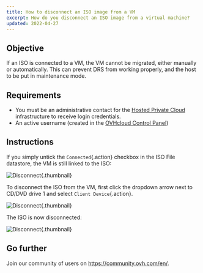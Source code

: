 ```yaml
---
title: How to disconnect an ISO image from a VM
excerpt: How do you disconnect an ISO image from a virtual machine?
updated: 2022-04-27
---
```


## Objective

If an ISO is connected to a VM, the VM cannot be migrated, either manually or automatically. This can prevent DRS from working properly, and the host to be put in maintenance mode.

## Requirements

- You must be an administrative contact for the [Hosted Private Cloud](https://www.ovhcloud.com/asia/enterprise/products/hosted-private-cloud/) infrastructure to receive login credentials.
- An active username (created in the [OVHcloud Control Panel](https://ca.ovh.com/auth/?action=gotomanager&from=https://www.ovh.com/asia/&ovhSubsidiary=asia))

## Instructions

If you simply untick the `Connected`{.action} checkbox in the ISO File datastore, the VM is still linked to the ISO:

![Disconnect](disconnect1.png){.thumbnail}

To disconnect the ISO from the VM, first click the dropdown arrow next to CD/DVD drive 1 and select `Client Device`{.action}.

![Disconnect](disconnect2.png){.thumbnail}

The ISO is now disconnected:

![Disconnect](disconnect3.png){.thumbnail}

## Go further

Join our community of users on <https://community.ovh.com/en/>.
